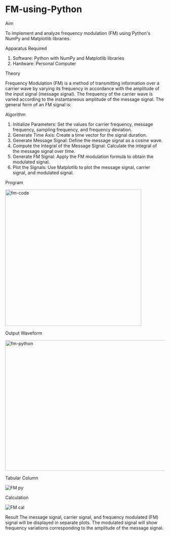 # FM-using-Python

Aim


To implement and analyze frequency modulation (FM) using Python's NumPy and Matplotlib libraries. 

Apparatus Required

1.	Software: Python with NumPy and Matplotlib libraries
2.	Hardware: Personal Computer
  
Theory

Frequency Modulation (FM) is a method of transmitting information over a carrier wave by varying its frequency in accordance with the amplitude of the input signal (message signal). The frequency of the carrier wave is varied according to the instantaneous amplitude of the message signal. The general form of an FM signal is:



Algorithm


1.	Initialize Parameters: Set the values for carrier frequency, message frequency, sampling frequency, and frequency deviation.
2.	Generate Time Axis: Create a time vector for the signal duration.
3.	Generate Message Signal: Define the message signal as a cosine wave.
4.	Compute the Integral of the Message Signal: Calculate the integral of the message signal over time.
5.	Generate FM Signal: Apply the FM modulation formula to obtain the modulated signal.
6.	Plot the Signals: Use Matplotlib to plot the message signal, carrier signal, and modulated signal.

Program

<img width="430" height="431" alt="fm-code" src="https://github.com/user-attachments/assets/1f7468ed-10d2-440d-a26f-afe75e4dc2fc" />

Output Waveform

<img width="554" height="413" alt="fm-python" src="https://github.com/user-attachments/assets/046663d5-1aa2-4b08-b4ec-f6de8c71bda7" />

Tabular Column

![FM py](https://github.com/user-attachments/assets/6db032e2-83e3-4d98-a342-c1f6a4807ddc)

Calculation

![FM cal](https://github.com/user-attachments/assets/70a111a5-d37b-4541-ae0d-a1b71823ac6e)

Result
The message signal, carrier signal, and frequency modulated (FM) signal will be displayed in separate plots. The modulated signal will show frequency variations corresponding to the amplitude of the message signal.
